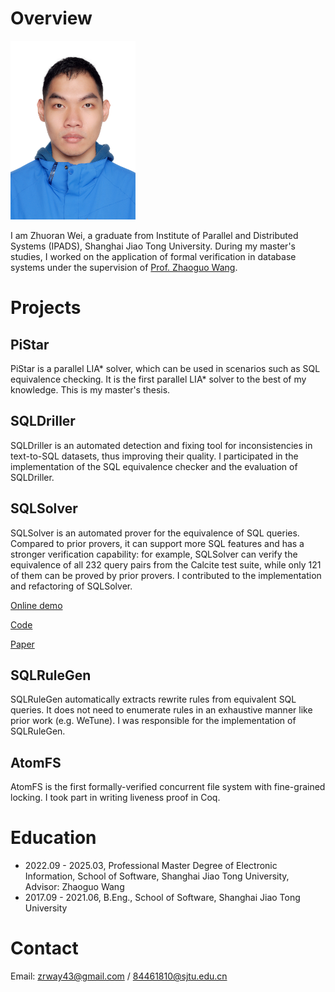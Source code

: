 # Overview

<img src="photo-wzr.jpg" alt="photo" width="200"/>

I am Zhuoran Wei, a graduate from Institute of Parallel and Distributed Systems (IPADS), Shanghai Jiao Tong University.
During my master's studies, I worked on the application of formal verification in database systems under the supervision of [Prof. Zhaoguo Wang](https://ipads.se.sjtu.edu.cn/pub/members/zhaoguo_wang).

# Projects

## PiStar

PiStar is a parallel LIA* solver, which can be used in scenarios such as SQL equivalence checking. It is the first parallel LIA* solver to the best of my knowledge. This is my master's thesis.

## SQLDriller

SQLDriller is an automated detection and fixing tool for inconsistencies in text-to-SQL datasets, thus improving their quality. I participated in the implementation of the SQL equivalence checker and the evaluation of SQLDriller.

## SQLSolver

SQLSolver is an automated prover for the equivalence of SQL queries.
Compared to prior provers, it can support more SQL features and has a stronger verification capability:
for example, SQLSolver can verify the equivalence of all 232 query pairs from the Calcite test suite, while only 121 of them can be proved by prior provers.
I contributed to the implementation and refactoring of SQLSolver.

[Online demo](https://sqlsolver.systems/sqlsolver/home)

[Code](https://github.com/SJTU-IPADS/SQLSolver)

[Paper](https://doi.org/10.1145/3626768)

## SQLRuleGen

SQLRuleGen automatically extracts rewrite rules from equivalent SQL queries.
It does not need to enumerate rules in an exhaustive manner like prior work (e.g. WeTune).
I was responsible for the implementation of SQLRuleGen.

## AtomFS

AtomFS is the first formally-verified concurrent file system with fine-grained locking.
I took part in writing liveness proof in Coq.

# Education

- 2022.09 - 2025.03, Professional Master Degree of Electronic Information, School of Software, Shanghai Jiao Tong University, Advisor: Zhaoguo Wang
- 2017.09 - 2021.06, B.Eng., School of Software, Shanghai Jiao Tong University

# Contact

Email: zrway43@gmail.com / 84461810@sjtu.edu.cn
